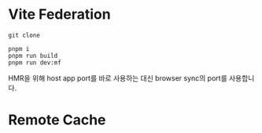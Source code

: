 # Vite Federation


```
git clone 
```

```
pnpm i 
pnpm run build
pnpm run dev:mf
```

HMR을 위해 host app port를 바로 사용하는 대신 browser sync의 port를 사용합니다.

# Remote Cache